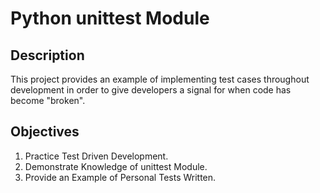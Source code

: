 <h1>Python unittest Module</h1>

<h2>Description</h2>
<p>This project provides an example of implementing test cases throughout development in order to give developers a signal for when code has become "broken".</p>

<h2>Objectives</h2>
<ol>
  <li>Practice Test Driven Development.</li>
  <li>Demonstrate Knowledge of unittest Module.</li>
  <li>Provide an Example of Personal Tests Written.</li>
</ol>

